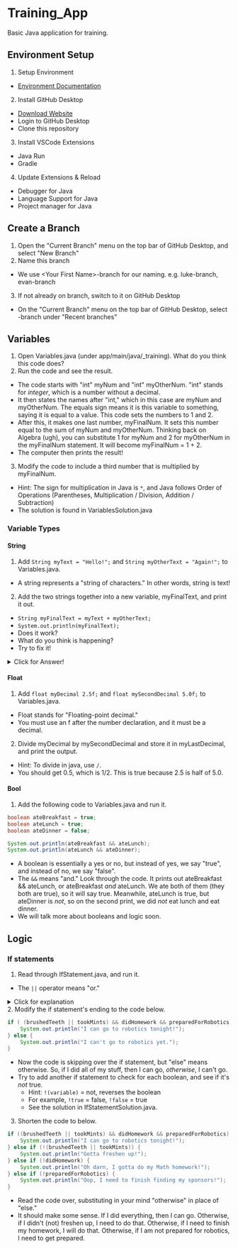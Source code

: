 # Training_App
Basic Java application for training.

## Environment Setup
1. Setup Environment
 - [Environment Documentation](https://sites.google.com/view/team930programmingdoc/organization/environment)
2. Install GitHub Desktop
 - [Download Website](https://desktop.github.com/download/)
 - Login to GitHub Desktop
 - Clone this repository
3. Install VSCode Extensions
 - Java Run
 - Gradle
4. Update Extensions & Reload
 - Debugger for Java
 - Language Support for Java
 - Project manager for Java

## Create a Branch
1. Open the "Current Branch" menu on the top bar of GitHub Desktop, and select "New Branch"
2. Name this branch
 - We use \<Your First Name\>-branch for our naming. e.g. luke-branch, evan-branch
3. If not already on branch, switch to it on GitHub Desktop
 - On the "Current Branch" menu on the top bar of GitHub Desktop, select <Name>-branch under "Recent branches"

## Variables
1. Open Variables.java (under app/main/java/_training). What do you think this code does?
2. Run the code and see the result.
 - The code starts with "int" myNum and "int" myOtherNum. "int" stands for *integer*, which is a number without a decimal.
 - It then states the names after "int," which in this case are myNum and myOtherNum. The equals sign means it is this variable to something, saying it is equal to a value. This code sets the numbers to 1 and 2.
 - After this, it makes one last number, myFinalNum. It sets this number equal to the sum of myNum and myOtherNum. Thinking back on Algebra (ugh), you can substitute 1 for myNum and 2 for myOtherNum in the myFinalNum statement. It will become myFinalNum = 1 + 2.
 - The computer then prints the result!
3. Modify the code to include a third number that is multiplied by myFinalNum.
 - Hint: The sign for multiplication in Java is `*`, and Java follows Order of Operations (Parentheses, Multiplication / Division, Addition / Subtraction)
 - The solution is found in VariablesSolution.java

### Variable Types
#### String
 1. Add `String myText = "Hello!";` and `String myOtherText = "Again!";` to Variables.java.
 - A string represents a "string of characters." In other words, string is text!
 2. Add the two strings together into a new variable, myFinalText, and print it out.
 - `String myFinalText = myText + myOtherText;`
 - `System.out.println(myFinalText);`
 - Does it work?
 - What do you think is happening?
 - Try to fix it!
 <details>
 <summary>Click for Answer!</summary>
 When you are adding the two strings together, it adds "Hello!" and "Again!". There isn't a space inbetween, resulting in "Hello!Again!" You can fix it by adding a space after "Hello! " or before " Again!" View the solution if confused.
 </details>

#### Float
 1. Add `float myDecimal 2.5f;` and `float mySecondDecimal 5.0f;` to Variables.java.
 - Float stands for "Floating-point decimal."
 - You must use an f after the number declaration, and it must be a decimal.
 2. Divide myDecimal by mySecondDecimal and store it in myLastDecimal, and print the output.
 - Hint: To divide in java, use `/`.
 - You should get 0.5, which is 1/2. This is true because 2.5 is half of 5.0.
#### Bool
 1. Add the following code to Variables.java and run it.
 ```java
 boolean ateBreakfast = true;
 boolean ateLunch = true;
 boolean ateDinner = false;

 System.out.println(ateBreakfast && ateLunch);
 System.out.println(ateLunch && ateDinner);
 ```
 - A boolean is essentially a yes or no, but instead of yes, we say "true", and instead of no, we say "false".
 - The `&&` means "and." Look through the code. It prints out ateBreakfast && ateLunch, or ateBreakfast *and* ateLunch. We ate both of them (they both are true), so it will say true. Meanwhile, ateLunch is true, but ateDinner is *not*, so on the second print, we did *not* eat lunch and eat dinner.
 - We will talk more about booleans and logic soon.

## Logic
### If statements
 1. Read through IfStatement.java, and run it.
 - The `||` operator means "or."

<details>
<summary>Click for explanation</summary>
IfStatement.java declares 4 booleans. It then goes into an if statement, which checks if something is true, and then runs code. Inside the parentheses, it has a set of conditions. The first is if you brushedTeeth or tookMints. You brushedTeeth, and didn't take mints, but this is an or, which means only one has to be true. The second condition is if you did your homework, which is false. The third is preparedForRobotics, which is true. Because didHomeWork is false, you aren't preparedForRobotics and *didHomework*, so you can't go (the if statement isn't run).  
</details>
 2. Modify the if statement's ending to the code below.

```java
if ( (brushedTeeth || tookMints) && didHomework && preparedForRobotics) {
    System.out.println("I can go to robotics tonight!");
} else {
    System.out.println("I can't go to robotics yet.");
}
```
 - Now the code is skipping over the if statement, but "else" means otherwise. So, if I did all of my stuff, then I can go, *otherwise*, I can't go.
 - Try to add another if statement to check for each boolean, and see if it's *not* true.
    - Hint: `!(variable)` = not, reverses the boolean
    - For example, `!true` = false, `!false` = true
    - See the solution in IfStatementSolution.java.
 3. Shorten the code to below.

```java
if ((brushedTeeth || tookMints) && didHomework && preparedForRobotics) {
    System.out.println("I can go to robotics tonight!");
} else if (!(brushedTeeth || tookMints)) {
    System.out.println("Gotta freshen up!");
} else if (!didHomework) {
    System.out.println("Oh darn, I gotta do my Math homework!");
} else if (!preparedForRobotics) {
    System.out.println("Oop, I need to finish finding my sponsors!");
}
```
 - Read the code over, substituting in your mind "otherwise" in place of "else."
 - It should make some sense. If I did everything, then I can go. Otherwise, if I didn't (not) freshen up, I need to do that. Otherwise, if I need to finish my homework, I will do that. Otherwise, if I am not prepared for robotics, I need to get prepared.